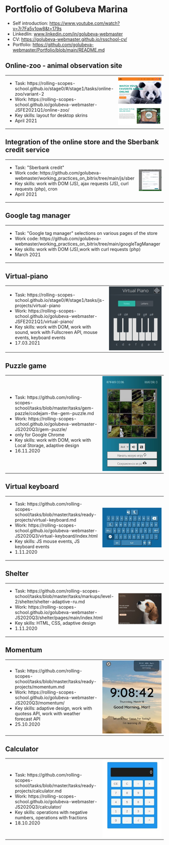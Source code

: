 # Portfolio of Golubeva Marina
 - Self introduction: https://www.youtube.com/watch?v=7r7Fa5v1ow8&t=179s
 - Linkedlin: www.linkedin.com/in/golubeva-webmaster
 - CV: https://golubeva-webmaster.github.io/rsschool-cv/
 - Portfolio: https://github.com/golubeva-webmaster/Portfolio/blob/main/README.md
 
## Online-zoo - animal observation site
<table border="0">
<tr>
    <td>
        <ul>
            <li>Task: https://rolling-scopes-school.github.io/stage0/#/stage1/tasks/online-zoo/variant-2</li>
            <li>Work: https://rolling-scopes-school.github.io/golubeva-webmaster-JSFE2021Q1/online-zoo/</li>
            <li>Key skills: layout for desktop skrins</li>
            <li>April 2021</li>
    </td>
    <td width="40%">
        <img src="img/online-zoo.png">
    </td>
</tr>
</table>

## Integration of the online store and the Sberbank credit service
<table border="0">
<tr>
    <td>
        <ul>
            <li>Task: "Sberbank credit"</li>
            <li>Work code: https://github.com/golubeva-webmaster/working_practices_on_bitrix/tree/main/js/sber</li>
            <li>Key skills: work with DOM (JS), ajax requests (JS), curl requests (php), cron</li>
            <li>April 2021</li>
    </td>
    <td width="40%">
        <img src="img/order_sber.jpg">
    </td>
</tr>
</table>

## Google tag manager
<table border="0">
<tr>
    <td>
        <ul>
            <li>Task: "Google tag manager" selections on various pages of the store</li>
            <li>Work code: https://github.com/golubeva-webmaster/working_practices_on_bitrix/tree/main/googleTagManager</li>
            <li>Key skills: work with DOM (JS),work with curl requests (php) </li>
            <li>March 2021</li>
    </td>
</tr>
</table>

## Virtual-piano
<table border="0">
<tr>
    <td>
        <ul>
            <li>Task: https://rolling-scopes-school.github.io/stage0/#/stage1/tasks/js-projects/virtual-piano</li>
            <li>Work: https://rolling-scopes-school.github.io/golubeva-webmaster-JSFE2021Q1/virtual-piano/</li>
            <li>Key skills: work with DOM, work with sound, work with Fullscreen API, mouse events, keyboard events</li>
            <li>17.03.2021</li>
    </td>
    <td width="40%">
        <img src="img/virtual-piano.jpg">
    </td>
</tr>
</table>

## Puzzle game
<table border="0">
<tr>
    <td>
        <ul>
            <li>Task: https://github.com/rolling-scopes-school/tasks/blob/master/tasks/gem-pazzle/codejam-the-gem-puzzle.md</li>
            <li>Work: https://rolling-scopes-school.github.io/golubeva-webmaster-JS2020Q3/gem-puzzle/</li>
            <li>only for Google Chrome</li>
            <li>Key skills: work with DOM, work with Local Storage, adaptive design</li>
            <li>16.11.2020</li>
    </td>
    <td width="40%">
        <img src="img/puzzle.jpg">
    </td>
</tr>
</table>

## Virtual keyboard
<table>
<tr>
    <td>
        <ul>
            <li>Task: https://github.com/rolling-scopes-school/tasks/blob/master/tasks/ready-projects/virtual-keyboard.md</li>
            <li>Work: https://rolling-scopes-school.github.io/golubeva-webmaster-JS2020Q3/virtual-keyboard/index.html</li>
            <li>Key skills: JS mouse events, JS keyboard events</li>
            <li>1.11.2020</li>
    </td>
    <td width="40%">
        <img src="img/virtual-keyboard.jpg">
    </td>
</tr>
</table>

## Shelter
<table>
<tr>
    <td>
        <ul>
            <li>Task: https://github.com/rolling-scopes-school/tasks/blob/master/tasks/markups/level-2/shelter/shelter-adaptive-ru.md</li>
            <li>Work: https://rolling-scopes-school.github.io/golubeva-webmaster-JS2020Q3/shelter/pages/main/index.html</li>
            <li>Key skills:  HTML, CSS, adaptive design</li>
            <li>1.11.2020</li>
    </td>
    <td width="40%">
        <img src="img/sShelter.jpg">
    </td>
</tr>
</table>


## Momentum
<table>
<tr>
    <td>
        <ul>
            <li>Task: https://github.com/rolling-scopes-school/tasks/blob/master/tasks/ready-projects/momentum.md</li>
            <li>Work: https://rolling-scopes-school.github.io/golubeva-webmaster-JS2020Q3/momentum/</li>
            <li>Key skills:  adaptive design, work with quotess API, work with weather forecast API</li>
            <li>25.10.2020</li>
    </td>
    <td width="40%">
        <img src="img/momentum.jpg">
    </td>
</tr>
</table>

## Calculator
<table>
<tr>
    <td>
        <ul>
            <li>Task: https://github.com/rolling-scopes-school/tasks/blob/master/tasks/ready-projects/calculator.md</li>
            <li>Work: https://rolling-scopes-school.github.io/golubeva-webmaster-JS2020Q3/calculator/</li>
            <li>Key skills: operations with negative numbers, operations with fractions</li>
            <li>18.10.2020</li>
    </td>
    <td width="40%">
        <img src="img/calculator.jpg">
    </td>
</tr>
</table>

